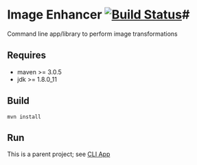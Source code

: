 # Image Enhancer [![Build Status](https://travis-ci.org/jamesrr39/image-enhancer.svg?branch=master)](https://travis-ci.org/jamesrr39/image-enhancer)#

Command line app/library to perform image transformations

## Requires

* maven >= 3.0.5
* jdk >= 1.8.0_11

## Build

    mvn install

## Run

This is a parent project; see [CLI App](cli-app/README.md)